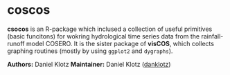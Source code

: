 # coscos

**csocos** is an R-package which inclused a collection of useful primitives (basic funcitons) for wokring hydrological time series data from the rainfall-runoff model COSERO. It is the sister package of **visCOS**, which collects graphing routines (mostly by using `ggplot2` and `dygraphs`). 

**Authors:** Daniel Klotz
**Maintainer:** Daniel Klotz ([danklotz](https://github.com/danklotz))


